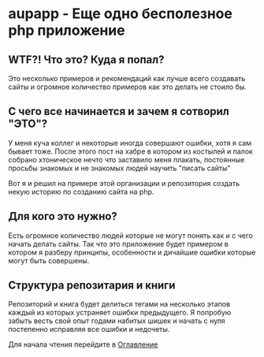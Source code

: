 # aupapp - Еще одно бесполезное php приложение

## WTF?! Что это? Куда я попал?

Это несколько примеров и рекомендаций как лучше всего создавать сайты и огромное 
количество примеров как это делать не стоило бы.
 
## С чего все начинается и зачем я сотворил "ЭТО"?

У меня куча коллег и некоторые иногда совершают ошибки, хотя я сам бывает тоже. 
После этого пост на хабре в котором из костылей и палок собрано хтоническое нечто
что заставило меня плакать, постоянные просьбы знакомых и не знакомых людей 
научить "писать сайты"

Вот я и решил на примере этой организации и репозитория 
создать некую историю по созданию сайта на php.

## Для кого это нужно?

Есть огромное количество людей которые не могут понять как и с чего начать 
делать сайты. Так что это приложение будет примером в котором я разберу принципы, 
особенности и дичайшие ошибки которые могут быть совершены.

## Структура репозитария и книги

Репозиторий и книга будет делиться тегами на несколько этапов каждый из которых устраняет 
ошибки предыдущего.
Я попробую забыть весть свой опыт годами набитых шишек и начать с нуля 
постепенно исправляя все ошибки и недочеты.

Для начала чтения перейдите в [Оглавление](../readme.md)
